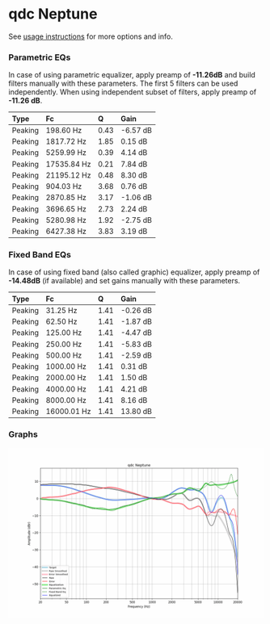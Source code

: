 # qdc Neptune
See [usage instructions](https://github.com/jaakkopasanen/AutoEq#usage) for more options and info.

### Parametric EQs
In case of using parametric equalizer, apply preamp of **-11.26dB** and build filters manually
with these parameters. The first 5 filters can be used independently.
When using independent subset of filters, apply preamp of **-11.26 dB**.

| Type    | Fc          |    Q | Gain     |
|:--------|:------------|:-----|:---------|
| Peaking | 198.60 Hz   | 0.43 | -6.57 dB |
| Peaking | 1817.72 Hz  | 1.85 | 0.15 dB  |
| Peaking | 5259.99 Hz  | 0.39 | 4.14 dB  |
| Peaking | 17535.84 Hz | 0.21 | 7.84 dB  |
| Peaking | 21195.12 Hz | 0.48 | 8.30 dB  |
| Peaking | 904.03 Hz   | 3.68 | 0.76 dB  |
| Peaking | 2870.85 Hz  | 3.17 | -1.06 dB |
| Peaking | 3696.65 Hz  | 2.73 | 2.24 dB  |
| Peaking | 5280.98 Hz  | 1.92 | -2.75 dB |
| Peaking | 6427.38 Hz  | 3.83 | 3.19 dB  |

### Fixed Band EQs
In case of using fixed band (also called graphic) equalizer, apply preamp of **-14.48dB**
(if available) and set gains manually with these parameters.

| Type    | Fc          |    Q | Gain     |
|:--------|:------------|:-----|:---------|
| Peaking | 31.25 Hz    | 1.41 | -0.26 dB |
| Peaking | 62.50 Hz    | 1.41 | -1.87 dB |
| Peaking | 125.00 Hz   | 1.41 | -4.47 dB |
| Peaking | 250.00 Hz   | 1.41 | -5.83 dB |
| Peaking | 500.00 Hz   | 1.41 | -2.59 dB |
| Peaking | 1000.00 Hz  | 1.41 | 0.31 dB  |
| Peaking | 2000.00 Hz  | 1.41 | 1.50 dB  |
| Peaking | 4000.00 Hz  | 1.41 | 4.21 dB  |
| Peaking | 8000.00 Hz  | 1.41 | 8.16 dB  |
| Peaking | 16000.01 Hz | 1.41 | 13.80 dB |

### Graphs
![](./qdc%20Neptune.png)